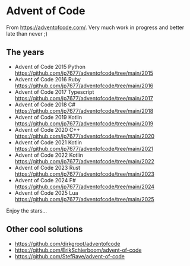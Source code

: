 # Advent of Code

From <https://adventofcode.com/>. Very much work in progress and better late than never ;)

## The years

- Advent of Code 2015 Python <https://github.com/jp7677/adventofcode/tree/main/2015>
- Advent of Code 2016 Ruby <https://github.com/jp7677/adventofcode/tree/main/2016>
- Advent of Code 2017 Typescript <https://github.com/jp7677/adventofcode/tree/main/2017>
- Advent of Code 2018 C# <https://github.com/jp7677/adventofcode/tree/main/2018>
- Advent of Code 2019 Kotlin <https://github.com/jp7677/adventofcode/tree/main/2019>
- Advent of Code 2020 C++ <https://github.com/jp7677/adventofcode/tree/main/2020>
- Advent of Code 2021 Kotlin <https://github.com/jp7677/adventofcode/tree/main/2021>
- Advent of Code 2022 Kotlin <https://github.com/jp7677/adventofcode/tree/main/2022>
- Advent of Code 2023 Rust <https://github.com/jp7677/adventofcode/tree/main/2023>
- Advent of Code 2024 F# <https://github.com/jp7677/adventofcode/tree/main/2024>
- Advent of Code 2025 Lua <https://github.com/jp7677/adventofcode/tree/main/2025>

Enjoy the stars...

## Other cool solutions

- <https://github.com/dirkgroot/adventofcode>
- <https://github.com/ErikSchierboom/advent-of-code>
- <https://github.com/StefRave/advent-of-code>
